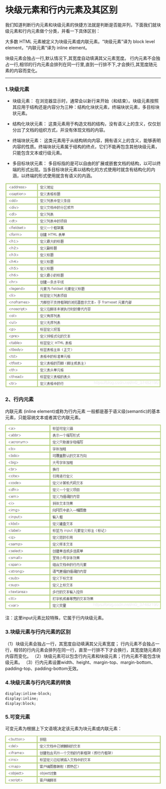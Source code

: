 # 块级元素和行内元素及其区别


我们知道判断行内元素和块级元素的快捷方法就是判断是否能并列，下面我们就块级元素和行内元素做个分类，并看一下具体区别：

大多数 HTML 元素被定义为块级元素或内联元素。“块级元素”译为 block level element，“内联元素”译为 inline element。

块级元素会独占一行,默认情况下,其宽度自动填满其父元素宽度。
行内元素不会独占一行,相邻的行内元素会排列在同一行里,直到一行排不下,才会换行,其宽度随元素的内容而变化。

------

### 1.块级元素

- 块级元素： 在浏览器显示时，通常会以新行来开始（和结束）。块级元素按照其应用于结构还是内容分为三种：结构化块状元素，终端块状元素，多目标块状元素。


- 结构化块状元素： 这类元素用于构造文档的结构，没有语义上的含义，仅仅划分出了文档的组织方式，并没有体现文档的内容。
- 终端块状元素： 这类元素用于从结构转向内容，拥有语义上的含义，能够表明内容的性质。终端块状元素属于结构的终点，它们不能再包含其他块级元素，只能包含文本或行级元素。
- 多目标块状元素： 多目标指的是可以自由的扩展或嵌套文档的结构，以可以终端的形式出现。当多目标块状元素以结构化的方式使用时就含有结构化的内涵，以终端的形式使用就含有语义的内涵。

![20190323130325752](.\images\20190323130325752.png)



### 2、行内元素

内联元素 (inline element)或称为行内元素 一般都是基于语义级(semantic)的基本元素，只能容纳文本或者其它内联元素。

![20190323130358437](.\images\20190323130358437.png)

注：这里input元素比较特殊，它属于行内块级元素。

### 3.块级元素与行内元素的区别

（1）块级元素会独占一行，其宽度自动填满其父元素宽度；
行内元素不会独占一行，相邻的行内元素会排列在同一行，直至一行排不下才会换行，其宽度随元素的内容而变化。
（2）块级元素可以包含行内元素和块级元素；行内元素不能包含块级元素。
（3）行内元素设置width、height、margin-top、margin-bottom、padding-top、padding-bottom无效。

### 4.块级元素与行内元素的转换

  ```
  display:inline-block;
  display:inline;
  display:block;
  ```

### 5.可变元素

可变元素为根据上下文语境决定该元素为块元素或内联元素：

![20190323130500996](.\images\20190323130500996.png)